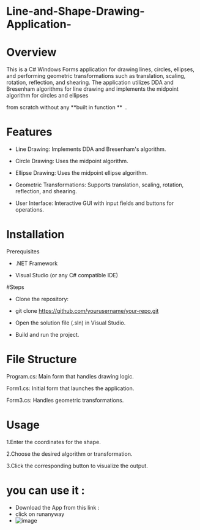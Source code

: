 # Line-and-Shape-Drawing-Application-

# Overview

This is a C# Windows Forms application for drawing lines, circles, ellipses, and performing geometric transformations such as translation, scaling, rotation, reflection, and shearing. The application utilizes DDA and Bresenham algorithms for line drawing and implements the midpoint algorithm for circles and ellipses

from scratch without any **built in function **  .

# Features

- Line Drawing: Implements DDA and Bresenham's algorithm.

- Circle Drawing: Uses the midpoint algorithm.

- Ellipse Drawing: Uses the midpoint ellipse algorithm.

- Geometric Transformations: Supports translation, scaling, rotation, reflection, and shearing.

- User Interface: Interactive GUI with input fields and buttons for operations.

# Installation

Prerequisites

- .NET Framework

- Visual Studio (or any C# compatible IDE)

#Steps

- Clone the repository:

- git clone https://github.com/yourusername/your-repo.git

- Open the solution file (.sln) in Visual Studio.

- Build and run the project.
  
# File Structure

Program.cs: Main form that handles drawing logic.

Form1.cs: Initial form that launches the application.

Form3.cs: Handles geometric transformations.

# Usage

1.Enter the coordinates for the shape.

2.Choose the desired algorithm or transformation.

3.Click the corresponding button to visualize the output.

# you can use it :
- Download the App from this link :
- click on runanyway
- ![image](https://github.com/user-attachments/assets/0d111c04-abb0-47dd-9e18-a03f86d1d588)

